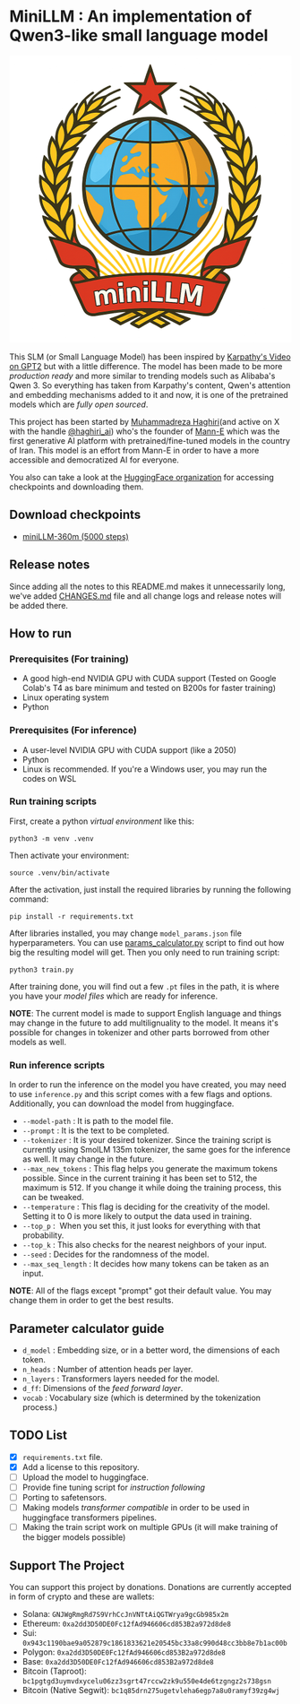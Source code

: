 # MiniLLM : An implementation of Qwen3-like small language model

<p align="center">
    <img src="logo.png" width="512px" height="512px" />
</p>

This SLM (or Small Language Model) has been inspired by [Karpathy's Video on GPT2](https://www.youtube.com/watch?v=kCc8FmEb1nY) but with a little difference. The model has been made to be more _production ready_ and more similar to trending models such as Alibaba's Qwen 3. So everything has taken from Karpathy's content, Qwen's attention and embedding mechanisms added to it and now, it is one of the pretrained models which are _fully open sourced_. 

This project has been started by [Muhammadreza Haghiri](https://haghiri75.com/en)(and active on X with the handle [@haghiri_ai](https://x.com/haghiri_ai)) who's the founder of [Mann-E](https://mann-e.com) which was the first generative AI platform with pretrained/fine-tuned models in the country of Iran. This model is an effort from Mann-E in order to have a more accessible and democratized AI for everyone. 

You also can take a look at the [HuggingFace organization](https://hf.co/minillm-society) for accessing checkpoints and downloading them.

## Download checkpoints

- [miniLLM-360m (5000 steps)](https://huggingface.co/minillm-society/minillm-360m/resolve/main/minillm-360m-5000steps.pt?download=true)

## Release notes

Since adding all the notes to this README.md makes it unnecessarily long, we've added [CHANGES.md](CHANGES.md) file and all change logs and release notes will be added there.

## How to run

### Prerequisites (For training)

- A good high-end NVIDIA GPU with CUDA support (Tested on Google Colab's T4 as bare minimum and tested on B200s for faster training)
- Linux operating system
- Python 

### Prerequisites (For inference)

- A user-level NVIDIA GPU with CUDA support (like a 2050)
- Python 
- Linux is recommended. If you're a Windows user, you may run the codes on WSL

### Run training scripts

First, create a python _virtual environment_ like this:

```
python3 -m venv .venv
```

Then activate your environment:

```
source .venv/bin/activate
``` 

After the activation, just install the required libraries by running the following command:

```
pip install -r requirements.txt
```

After libraries installed, you may change `model_params.json` file hyperparameters. You can use [params_calculator.py](params_calculator.py) script to find out how big the resulting model will get. Then you only need to run training script:

```
python3 train.py
```

After training done, you will find out a few `.pt` files in the path, it is where you have your _model files_ which are ready for inference.

__NOTE__: The current model is made to support English language and things may change in the future to add multilignuality to the model. It means it's possible for changes in tokenizer and other parts borrowed from other models as well. 

### Run inference scripts

In order to run the inference on the model you have created, you may need to use `inference.py` and this script comes with a few flags and options. Additionally, you can download the model from huggingface.

- `--model-path` : It is path to the model file. 
- `--prompt` : It is the text to be completed. 
- `--tokenizer` : It is your desired tokenizer. Since the training script is currently using SmolLM 135m tokenizer, the same goes for the inference as well. It may change in the future. 
- `--max_new_tokens` : This flag helps you generate the maximum tokens possible. Since in the current training it has been set to 512, the maximum is 512. If you change it while doing the training process, this can be tweaked. 
- `--temperature` : This flag is deciding for the creativity of the model. Setting it to 0 is more likely to output the data used in training. 
- `--top_p` :  When you set this, it just looks for everything with that probability. 
- `--top_k` : This also checks for the nearest neighbors of your input. 
- `--seed` : Decides for the randomness of the model. 
- `--max_seq_length` : It decides how many tokens can be taken as an input.

__NOTE__: All of the flags except "prompt" got their default value. You may change them in order to get the best results. 

## Parameter calculator guide 

* `d_model` : Embedding size, or in a better word, the dimensions of each token.
* `n_heads` : Number of attention heads per layer.
* `n_layers` : Transformers layers needed for the model. 
* `d_ff`: Dimensions of the _feed forward layer_.
* `vocab` : Vocabulary size (which is determined by the tokenization process.)

## TODO List 

- [x] `requirements.txt` file.
- [x] Add a license to this repository.
- [ ] Upload the model to huggingface.
- [ ] Provide fine tuning script for _instruction following_
- [ ] Porting to safetensors.
- [ ] Making models _transformer compatible_ in order to be used in huggingface transformers pipelines.
- [ ] Making the train script work on multiple GPUs (it will make training of the bigger models possible)

## Support The Project

You can support this project by donations. Donations are currently accepted in form of crypto and these are wallets:

- Solana: `GNJWgRmgRd7S9VrhCcJnVNTtAiQGTWrya9gcGb985x2m`
- Ethereum: `0xa2dd3D50DE0Fc12fAd946606cd853B2a972d8de8`
- Sui: `0x943c1190bae9a052879c1861833621e20545bc33a8c990d48cc3bb8e7b1ac00b`
- Polygon: `0xa2dd3D50DE0Fc12fAd946606cd853B2a972d8de8`
- Base: `0xa2dd3D50DE0Fc12fAd946606cd853B2a972d8de8`
- Bitcoin (Taproot): `bc1pgtgd3uymvdxycelu06zz3sgrt47rccw2zk9u550e4de6tzgngz2s738gsn`
- Bitcoin (Native Segwit): `bc1q85drn275ugetvleha6egp7a8u0ramyf39zg4wj`